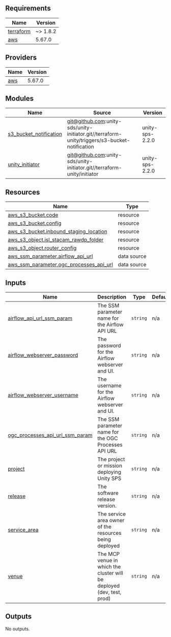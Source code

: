 <!-- BEGINNING OF PRE-COMMIT-TERRAFORM DOCS HOOK -->
## Requirements

| Name | Version |
|------|---------|
| <a name="requirement_terraform"></a> [terraform](#requirement\_terraform) | ~> 1.8.2 |
| <a name="requirement_aws"></a> [aws](#requirement\_aws) | 5.67.0 |

## Providers

| Name | Version |
|------|---------|
| <a name="provider_aws"></a> [aws](#provider\_aws) | 5.67.0 |

## Modules

| Name | Source | Version |
|------|--------|---------|
| <a name="module_s3_bucket_notification"></a> [s3\_bucket\_notification](#module\_s3\_bucket\_notification) | git@github.com:unity-sds/unity-initiator.git//terraform-unity/triggers/s3-bucket-notification | unity-sps-2.2.0 |
| <a name="module_unity_initiator"></a> [unity\_initiator](#module\_unity\_initiator) | git@github.com:unity-sds/unity-initiator.git//terraform-unity/initiator | unity-sps-2.2.0 |

## Resources

| Name | Type |
|------|------|
| [aws_s3_bucket.code](https://registry.terraform.io/providers/hashicorp/aws/5.67.0/docs/resources/s3_bucket) | resource |
| [aws_s3_bucket.config](https://registry.terraform.io/providers/hashicorp/aws/5.67.0/docs/resources/s3_bucket) | resource |
| [aws_s3_bucket.inbound_staging_location](https://registry.terraform.io/providers/hashicorp/aws/5.67.0/docs/resources/s3_bucket) | resource |
| [aws_s3_object.isl_stacam_rawdp_folder](https://registry.terraform.io/providers/hashicorp/aws/5.67.0/docs/resources/s3_object) | resource |
| [aws_s3_object.router_config](https://registry.terraform.io/providers/hashicorp/aws/5.67.0/docs/resources/s3_object) | resource |
| [aws_ssm_parameter.airflow_api_url](https://registry.terraform.io/providers/hashicorp/aws/5.67.0/docs/data-sources/ssm_parameter) | data source |
| [aws_ssm_parameter.ogc_processes_api_url](https://registry.terraform.io/providers/hashicorp/aws/5.67.0/docs/data-sources/ssm_parameter) | data source |

## Inputs

| Name | Description | Type | Default | Required |
|------|-------------|------|---------|:--------:|
| <a name="input_airflow_api_url_ssm_param"></a> [airflow\_api\_url\_ssm\_param](#input\_airflow\_api\_url\_ssm\_param) | The SSM parameter name for the Airflow API URL | `string` | n/a | yes |
| <a name="input_airflow_webserver_password"></a> [airflow\_webserver\_password](#input\_airflow\_webserver\_password) | The password for the Airflow webserver and UI. | `string` | n/a | yes |
| <a name="input_airflow_webserver_username"></a> [airflow\_webserver\_username](#input\_airflow\_webserver\_username) | The username for the Airflow webserver and UI. | `string` | n/a | yes |
| <a name="input_ogc_processes_api_url_ssm_param"></a> [ogc\_processes\_api\_url\_ssm\_param](#input\_ogc\_processes\_api\_url\_ssm\_param) | The SSM parameter name for the OGC Processes API URL | `string` | n/a | yes |
| <a name="input_project"></a> [project](#input\_project) | The project or mission deploying Unity SPS | `string` | n/a | yes |
| <a name="input_release"></a> [release](#input\_release) | The software release version. | `string` | n/a | yes |
| <a name="input_service_area"></a> [service\_area](#input\_service\_area) | The service area owner of the resources being deployed | `string` | n/a | yes |
| <a name="input_venue"></a> [venue](#input\_venue) | The MCP venue in which the cluster will be deployed (dev, test, prod) | `string` | n/a | yes |

## Outputs

No outputs.
<!-- END OF PRE-COMMIT-TERRAFORM DOCS HOOK -->
